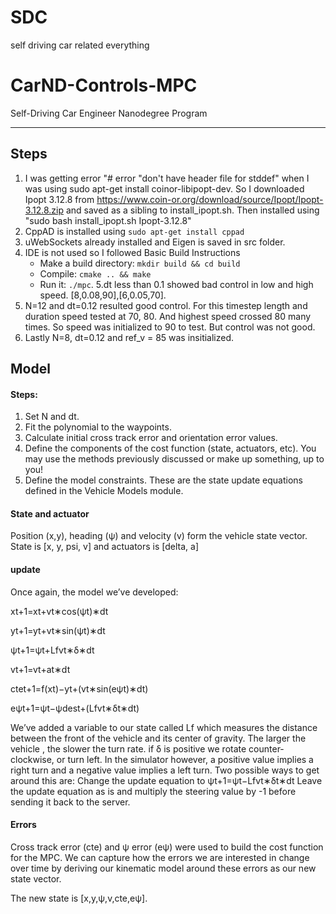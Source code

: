 # SDC
self driving car related everything

# CarND-Controls-MPC
Self-Driving Car Engineer Nanodegree Program

---
## Steps

1. I was getting error "# error "don't have header file for stddef" when I was using sudo apt-get install coinor-libipopt-dev. So I downloaded Ipopt 3.12.8 from https://www.coin-or.org/download/source/Ipopt/Ipopt-3.12.8.zip and saved as a sibling to install_ipopt.sh. Then installed using "sudo bash install_ipopt.sh Ipopt-3.12.8"
2. CppAD is installed using `sudo apt-get install cppad`
3. uWebSockets already installed and Eigen is saved in src folder.
4. IDE is not used so I followed Basic Build Instructions
    * Make a build directory: `mkdir build && cd build`
    * Compile: `cmake .. && make`
    * Run it: `./mpc`.
5.dt less than 0.1 showed bad control in low and high speed. [8,0.08,90],[6,0.05,70].
6. N=12 and dt=0.12 resulted good control. For this timestep length and duration speed tested at 70, 80. And highest speed crossed 80 many times. So speed was initialized to 90 to test. But control was not good.
7. Lastly N=8, dt=0.12 and ref_v = 85 was insitialized.

## Model
#### Steps:

1. Set N and dt.
2. Fit the polynomial to the waypoints.
3. Calculate initial cross track error and orientation error values.
4. Define the components of the cost function (state, actuators, etc). You may use the methods previously discussed or make up something, up to you!
5. Define the model constraints. These are the state update equations defined in the Vehicle Models module.

#### State and actuator
Position (x,y), heading (ψ) and velocity (v) form the vehicle state vector. State is [x, y, psi, v] and actuators is [delta, a]
#### update 
Once again, the model we’ve developed:

x​t+1​​=x​t​​+v​t​​∗cos(ψ​t​​)∗dt

y​t+1​​=y​t​​+v​t​​∗sin(ψ​t​​)∗dt

ψ​t+1​​=ψ​t​​+​L​f​​​​v​t​​​​∗δ∗dt

v​t+1​​=v​t​​+a​t​​∗dt

cte​t+1​​=f(x​t​​)−y​t​​+(v​t​​∗sin(eψ​t​​)∗dt)

eψ​t+1​​=ψ​t​​−ψdes​t​​+(​L​f​​​​v​t​​​​∗δ​t​​∗dt)

We’ve added a variable to our state called L​f​​ which measures the distance between the front of the vehicle and its center of gravity. The larger the vehicle , the slower the turn rate. if δ is positive we rotate counter-clockwise, or turn left. In the simulator however, a positive value implies a right turn and a negative value implies a left turn.
Two possible ways to get around this are:
Change the update equation to ψ​t+1​​=ψ​t​​−​L​f​​​​v​t​​​​∗δ​t​​∗dt
Leave the update equation as is and multiply the steering value by -1 before sending it back to the server.

#### Errors
Cross track error (cte) and ψ error (eψ) were used to build the cost function for the MPC. We can capture how the errors we are interested in change over time by deriving our kinematic model around these errors as our new state vector.

The new state is [x,y,ψ,v,cte,eψ].

